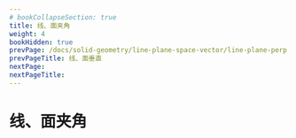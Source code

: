 ```yaml
---
# bookCollapseSection: true
title: 线、面夹角
weight: 4
bookHidden: true
prevPage: /docs/solid-geometry/line-plane-space-vector/line-plane-perp
prevPageTitle: 线、面垂直
nextPage: 
nextPageTitle: 
---
```


# 线、面夹角

